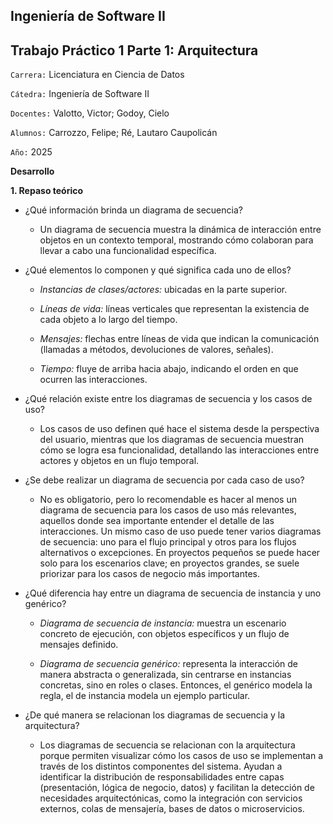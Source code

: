 ## Ingeniería de Software II
## Trabajo Práctico 1 Parte 1: Arquitectura

`Carrera:` Licenciatura en Ciencia de Datos

`Cátedra:` Ingeniería de Software II

`Docentes:` Valotto, Victor; Godoy, Cielo

`Alumnos:` Carrozzo, Felipe; Ré, Lautaro Caupolicán

`Año:` 2025

**Desarrollo**

**1. Repaso teórico**

- ¿Qué información brinda un diagrama de secuencia?
  - Un diagrama de secuencia muestra la dinámica de interacción entre objetos en un contexto temporal, mostrando cómo colaboran para llevar a cabo una funcionalidad específica.

- ¿Qué elementos lo componen y qué significa cada uno de ellos?

  - *Instancias de clases/actores:* ubicadas en la parte superior.

  - *Líneas de vida:* líneas verticales que representan la existencia de cada objeto a lo largo del tiempo.

  - *Mensajes:* flechas entre líneas de vida que indican la comunicación (llamadas a métodos, devoluciones de valores, señales).

  - *Tiempo:* fluye de arriba hacia abajo, indicando el orden en que ocurren las interacciones.

- ¿Qué relación existe entre los diagramas de secuencia y los casos de uso?

  - Los casos de uso definen qué hace el sistema desde la perspectiva del usuario, mientras que los diagramas de secuencia muestran cómo se logra esa funcionalidad, detallando las interacciones entre actores y objetos en un flujo temporal.

- ¿Se debe realizar un diagrama de secuencia por cada caso de uso?

  - No es obligatorio, pero lo recomendable es hacer al menos un diagrama de secuencia para los casos de uso más relevantes, aquellos donde sea importante entender el detalle de las interacciones. Un mismo caso de uso puede tener varios diagramas de secuencia: uno para el flujo principal y otros para los flujos alternativos o excepciones. En proyectos pequeños se puede hacer solo para los escenarios clave; en proyectos grandes, se suele priorizar para los casos de negocio más importantes.

- ¿Qué diferencia hay entre un diagrama de secuencia de instancia y uno genérico?

  - *Diagrama de secuencia de instancia:* muestra un escenario concreto de ejecución, con objetos específicos y un flujo de mensajes definido.

  - *Diagrama de secuencia genérico:* representa la interacción de manera abstracta o generalizada, sin centrarse en instancias concretas, sino en roles o clases. Entonces, el genérico modela la regla, el de instancia modela un ejemplo particular.

- ¿De qué manera se relacionan los diagramas de secuencia y la arquitectura?

  - Los diagramas de secuencia se relacionan con la arquitectura porque permiten visualizar cómo los casos de uso se implementan a través de los distintos componentes del sistema. Ayudan a identificar la distribución de responsabilidades entre capas (presentación, lógica de negocio, datos) y facilitan la detección de necesidades arquitectónicas, como la integración con servicios externos, colas de mensajería, bases de datos o microservicios.
